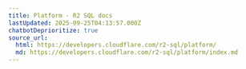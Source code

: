 ```yaml
---
title: Platform · R2 SQL docs
lastUpdated: 2025-09-25T04:13:57.000Z
chatbotDeprioritize: true
source_url:
  html: https://developers.cloudflare.com/r2-sql/platform/
  md: https://developers.cloudflare.com/r2-sql/platform/index.md
---
```


